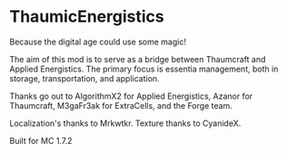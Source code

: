 ThaumicEnergistics
==================

Because the digital age could use some magic!

The aim of this mod is to serve as a bridge between Thaumcraft and Applied Energistics. The primary focus is essentia management, both in storage, transportation, and application.

Thanks go out to AlgorithmX2 for Applied Energistics, Azanor for Thaumcraft, M3gaFr3ak for ExtraCells, and the Forge team.

Localization's thanks to Mrkwtkr.
Texture thanks to CyanideX.

Built for MC 1.7.2

